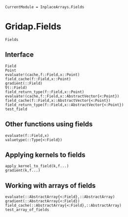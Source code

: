 ```@meta
CurrentModule = InplaceArrays.Fields
```
# Gridap.Fields

```@docs
Fields
```

## Interface

```@docs
Field
Point
evaluate!(cache,f::Field,x::Point)
field_cache(f::Field,x::Point)
gradient(::Field)
∇(::Field)
field_return_type(f::Field,x::Point)
evaluate!(cache,f::Field,x::AbstractVector{<:Point})
field_cache(f::Field,x::AbstractVector{<:Point})
field_return_type(f::Field,x::AbstractVector{<:Point})
test_field
```
## Other functions using fields

```@docs
evaluate(f::Field,x)
valuetype(::Type{<:Field})
```

## Applying kernels to fields

```@docs
apply_kernel_to_field(k,f...)
gradient(k,f...)
```

## Working with arrays of fields

```@docs
evaluate(::AbstractArray{<:Field},::AbstractArray)
gradient(::AbstractArray{<:Field})
field_cache(::AbstractArray{<:Field},::AbstractArray)
test_array_of_fields
```
